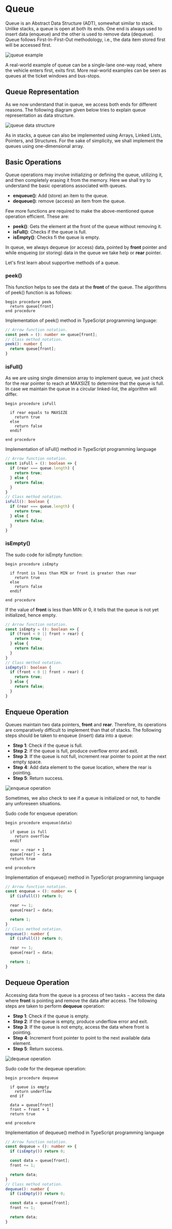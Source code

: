 # Queue

Queue is an Abstract Data Structure (ADT), somewhat similar to stack. Unlike stacks, a queue is open at both its ends. One end is always used to insert data (enqueue) and the other is used to remove data (dequeue). Queue follows First-In-First-Out methodology, i.e., the data item stored first will be accessed first.

![queue example](https://www.tutorialspoint.com/data_structures_algorithms/images/queue_example.jpg)

A real-world example of queue can be a single-lane one-way road, where the vehicle enters first, exits first. More real-world examples can be seen as queues at the ticket windows and bus-stops.

## Queue Representation

As we now understand that in queue, we access both ends for different reasons. The following diagram given below tries to explain queue representation as data structure.

![queue data structure](https://www.tutorialspoint.com/data_structures_algorithms/images/queue_diagram.jpg)

As in stacks, a queue can also be implemented using Arrays, Linked Lists, Pointers, and Structures. For the sake of simplicity, we shall implement the queues using one-dimensional array.

## Basic Operations

Queue operations may involve initializing or defining the queue, utilizing it, and then completely erasing it from the memory. Here we shall try to understand the basic operations associated with queues.

- **enqueue()**: Add (store) an item to the queue.
- **dequeue()**: remove (access) an item from the queue.

Few more functions are required to make the above-mentioned queue operation efficient. These are:

- **peek()**: Gets the element at the front of the queue without removing it.
- **isFull()**: Checks if the queue is full.
- **isEmpty()**: Checks fi the queue is empty.

In queue, we always dequeue (or access) data, pointed by **front** pointer and while enqueing (or storing) data in the queue we take help or **rear** pointer.

Let's first learn about supportive methods of a queue.

### peek()

This function helps to see the data at the **front** of the queue. The algorithms of peek() function is as follows:

```sudo
begin procedure peek
  return queue[front]
end procedure
```

Implementation of peek() method in TypeScript programming language:

```typescript
// Arrow function notation.
const peek = (): number => queue[front];
// Class method notation.
peek(): number {
  return queue[front];
}
```

### isFull()

As we are using single dimension array to implement queue, we just check for the rear pointer to reach at MAXSIZE to determine that the queue is full. In case we maintain the queue in a circular linked-list, the algorithm will differ.

```sudo
begin procedure isFull

  if rear equals to MAXSIZE
    return true
  else
    return false
  endif

end procedure
```

Implementation of isFull() method in TypeScript programming language

```ts
// Arrow function notation.
const isFull = (): boolean => {
  if (rear === queue.length) {
    return true;
  } else {
    return false;
  }
}
// Class method notation.
isFull(): boolean {
  if (rear === queue.length) {
    return true;
  } else {
    return false;
  }
}
```

### isEmpty()

The sudo code for isEmpty function:

```sudo
begin procedure isEmpty

  if front is less than MIN or front is greater than rear
    return true
  else
    return false
  endif

end procedure
```

If the value of **front** is less than MIN or 0, it tells that the queue is not yet initialized, hence empty.

```ts
// Arrow function notation.
const isEmpty = (): boolean => {
  if (front < 0 || front > rear) {
    return true;
  } else {
    return false;
  }
}
// Class method notation.
isEmpty(): boolean {
  if (front < 0 || front > rear) {
    return true;
  } else {
    return false;
  }
}
```

## Enqueue Operation

Queues maintain two data pointers, **front** and **rear**. Therefore, its operations are comparatively difficult to implement than that of stacks.
The following steps should be taken to enqueue (insert) data into a queue:

- **Step 1**: Check if the queue is full.
- **Step 2**: If the queue is full, produce overflow error and exit.
- **Step 3**: If the queue is not full, increment rear pointer to point at the next empty space.
- **Step 4**: Add data element to the queue location, where the rear is pointing.
- **Step 5**: Return success.

![enqueue operation](https://www.tutorialspoint.com/data_structures_algorithms/images/queue_enqueue_diagram.jpg)

Sometimes, we also check to see if a queue is initialized or not, to handle any unforeseen situations.

Sudo code for enqueue operation:

```sudo
begin procedure enqueue(data)      

  if queue is full
    return overflow
  endif

  rear ← rear + 1
  queue[rear] ← data
  return true

end procedure
```

Implementation of enqueue() method in TypeScript programming language

```ts
// Arrow function notation.
const enqueue = (): number => {
  if (isFull()) return 0;

  rear += 1;
  queue[rear] = data;

  return 1;
}
// Class method notation.
enqueue(): number {
  if (isFull()) return 0;

  rear += 1;
  queue[rear] = data;

  return 1;
}
```

## Dequeue Operation

Accessing data from the queue is a process of two tasks − access the data where **front** is pointing and remove the data after access. The following steps are taken to perform **dequeue** operation:

- **Step 1**: Check if the queue is empty.
- **Step 2**: If the queue is empty, produce underflow error and exit.
- **Step 3**: If the queue is not empty, access the data where front is pointing.
- **Step 4**: Increment front pointer to point to the next available data element.
- **Step 5**: Return success.

![dequeue operation](https://www.tutorialspoint.com/data_structures_algorithms/images/queue_dequeue_diagram.jpg)

Sudo code for the dequeue operation:

```sudo
begin procedure dequeue

  if queue is empty
    return underflow
  end if

  data = queue[front]
  front ← front + 1
  return true

end procedure
```

Implementation of dequeue() method in TypeScript programming language

```ts
// Arrow function notation.
const dequeue = (): number => {
  if (isEmpty()) return 0;

  const data = queue[front];
  front += 1;

  return data;
}
// Class method notation.
dequeue(): number {
  if (isEmpty()) return 0;

  const data = queue[front];
  front += 1;

  return data;
}
```
